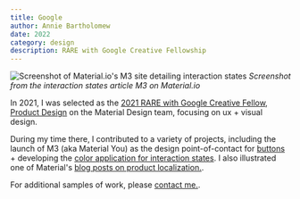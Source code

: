 ```yaml
---
title: Google
author: Annie Bartholomew
date: 2022
category: design
description: RARE with Google Creative Fellowship
---
```

![Screenshot of Material.io's M3 site detailing interaction states](assets/images/google.png)
*Screenshot from the interaction states article M3 on Material.io*

In 2021, I was selected as the [2021 RARE with Google Creative Fellow, Product Design](https://rare.withgoogle.com/program/creative-fellowship/) on the Material Design team, focusing on ux + visual design. 

During my time there, I contributed to a variety of projects, including the launch of M3 (aka Material You) as the design point-of-contact for [buttons](https://m3.material.io/components/buttons/overview) + developing the [color application for interaction states](https://m3.material.io/foundations/interaction-states). I also illustrated one of Material's [blog posts on product localization.](https://material.io/blog/localization-principles-techniques). 

For additional samples of work, please [contact me.](mailto:anniebartholomew@gmail.com). 